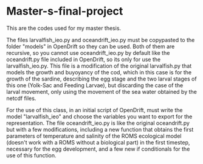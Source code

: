 # Master-s-final-project

This are the codes used for my master thesis.

The files larvalfish_ieo.py and oceandrift_ieo.py must be copypasted to the folder "models" in OpenDrift so they can be used. 
Both of them are recursive, so you cannot use oceandrift_ieo.py by default like the oceandrift.py file included in OpenDrift, 
so its only for use the larvalfish_ieo.py. This file is a modification of the original larvalfish.py that models the growth
and buyoyancy of the cod, which in this case is for the growth of the sardine, describing the egg stage and the two larval
stages of this one (Yolk-Sac and Feeding Larvae), but discarding the case of the larval movement, only using the movement of the sea water obtained by the
netcdf files. 

For the use of this class, in an initial script of OpenDrift, must write the model "larvalfish_ieo" and choose the variables
you want to export for the representation. The file oceandrift_ieo.py is like the original oceandrift.py but with a few 
modifications, including a new function that obtains the first parameters of temperature and salinity of the ROMS ecological
model (doesn't work with a ROMS without a biological part) in the first timestep, necessary for the egg development, and a few
new if conditionals for the use of this function. 

